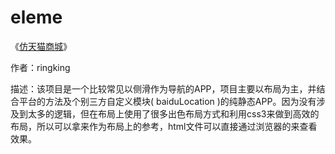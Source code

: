 # eleme

《[仿天猫商城](http://community.apicloud.com/bbs/forum.php?mod=viewthread&tid=638&extra=page%3D1)》

作者：ringking

描述：该项目是一个比较常见以侧滑作为导航的APP，项目主要以布局为主，并结合平台的方法及个别三方自定义模块( baiduLocation )的纯静态APP。因为没有涉及到太多的逻辑，但在布局上使用了很多出色布局方式和利用css3来做到高效的布局，所以可以拿来作为布局上的参考，html文件可以直接通过浏览器的来查看效果。
